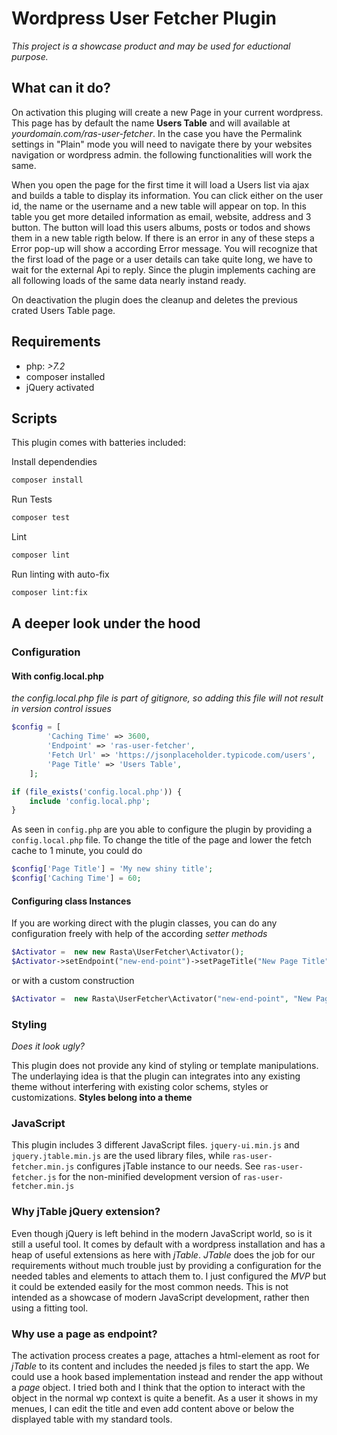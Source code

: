 # Wordpress User Fetcher Plugin  

*This project is a showcase product and may be used for eductional purpose.*

## What can it do?

On activation this pluging will create a new Page in your current wordpress. This page has by default the name **Users Table** and will available at  *yourdomain.com/ras-user-fetcher*. In the case you have the Permalink settings in "Plain" mode you will need to navigate there by your websites navigation or wordpress admin. the following functionalities will work the same.

When you open the page for the first time it will load a Users list via ajax and builds a table to display its information. You can click either on the user id, the name or the username and a new table will appear on top. In this table you get more detailed information as email, website, address and 3 button. The button will load this users albums, posts or todos and shows them in a new table rigth below. If there is an error in any of these steps a Error pop-up will show a according Error message.
You will recognize that the first load of the page or a user details can take quite long, we have to wait for the external Api to reply. Since the plugin implements caching are all following loads of the same data nearly instand ready.


On deactivation the plugin does the cleanup and deletes the previous crated Users Table page.

## Requirements
- php:  *>7.2*
- composer installed
- jQuery activated


## Scripts

This plugin comes with batteries included:

Install dependendies

```bash
composer install
```

Run Tests

```bash
composer test
```

Lint

```bash
composer lint
```

Run linting with auto-fix

```bash
composer lint:fix
```

## A deeper look under the hood

### Configuration

#### With config.local.php
*the config.local.php file is part of gitignore, so adding this file will not result in version control issues*

```php
$config = [
    	'Caching Time' => 3600,
    	'Endpoint' => 'ras-user-fetcher',
    	'Fetch Url' => 'https://jsonplaceholder.typicode.com/users',
    	'Page Title' => 'Users Table',
	];

if (file_exists('config.local.php')) {
    include 'config.local.php';
}
```

As seen in `config.php` are you able to configure the plugin by providing a `config.local.php` file.
To change the title of the page and lower the fetch cache to 1 minute, you could do

```php
$config['Page Title'] = 'My new shiny title';
$config['Caching Time'] = 60;
``` 

#### Configuring class Instances

If you are working direct with the plugin classes, you can do any configuration freely with help of the according *setter methods*

```php
$Activator =  new new Rasta\UserFetcher\Activator();
$Activator->setEndpoint("new-end-point")->setPageTitle("New Page Title")->setSnippet("<div></div>")->setHandler("Rasta\UserFetcher");	

``` 

or with a custom construction

```php
$Activator =  new Rasta\UserFetcher\Activator("new-end-point", "New Page Title", "<div></div>","Rasta\UserFetcher");

``` 

### Styling

*Does it look ugly?*

This plugin does not provide any kind of styling or template manipulations. The underlaying idea is that the plugin can integrates into any existing theme without interfering with existing color schems, styles or customizations.  **Styles belong into a theme** 

### JavaScript

This plugin includes 3 different JavaScript files. `jquery-ui.min.js` and `jquery.jtable.min.js` are the used library files, while `ras-user-fetcher.min.js` configures jTable instance to our needs. See `ras-user-fetcher.js` for the non-minified development version of `ras-user-fetcher.min.js`

### Why jTable jQuery extension?

Even though jQuery is left behind in the modern JavaScript world, so is it still a useful tool. It comes by default with a wordpress installation and has a heap of useful extensions as here with *jTable*. *JTable* does the job for our requirements without much trouble just by providing a configuration for the needed tables and elements to attach them to. I just configured the *MVP* but it could be extended easily for the most common needs. This is not intended as a showcase of modern JavaScript development, rather then using a fitting tool.

### Why use a page as endpoint?

The activation process creates a page, attaches a html-element as root for *jTable*  to its content and includes the needed js files to start the app.
We could use a hook based implementation instead and render the app without a *page* object. I tried both and I think that the option to interact with the object in the normal wp context is quite a benefit. As a user it shows in my menues, I can edit the title and even add content above or below the displayed table with my standard tools.












